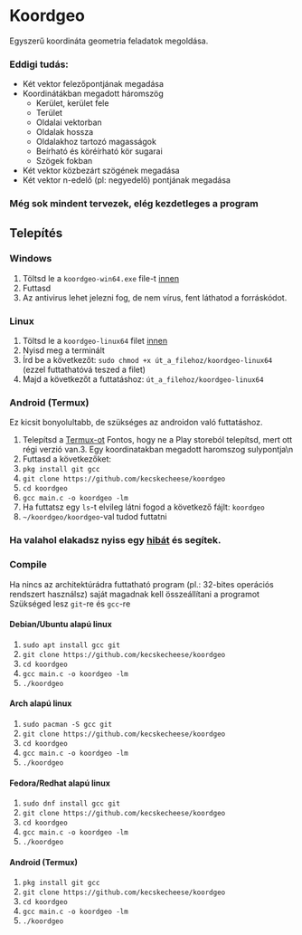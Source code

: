 # Koordgeo
Egyszerű koordináta geometria feladatok megoldása.
### Eddigi tudás:
- Két vektor felezőpontjának megadása
- Koordinátákban megadott háromszög
    - Kerület, kerület fele
    - Terület
    - Oldalai vektorban
    - Oldalak hossza
    - Oldalakhoz tartozó magasságok
    - Beírható és köréírható kör sugarai
    - Szögek fokban
- Két vektor közbezárt szögének megadása
- Két vektor n-edelő (pl: negyedelő) pontjának megadása
### Még sok mindent tervezek, elég kezdetleges a program
## Telepítés
### Windows
1. Töltsd le a `koordgeo-win64.exe` file-t [innen](https://github.com/kecskecheese/koordgeo/releases/tag/v0.2)
2. Futtasd
3. Az antivirus lehet jelezni fog, de nem vírus, fent láthatod a forráskódot.
### Linux
1. Töltsd le a `koordgeo-linux64` filet [innen](https://github.com/kecskecheese/koordgeo/releases/tag/v0.2)
2. Nyisd meg a terminált
3. Írd be a következőt: `sudo chmod +x út_a_filehoz/koordgeo-linux64` (ezzel futtathatóvá teszed a filet)
4. Majd a következőt a futtatáshoz: `út_a_filehoz/koordgeo-linux64`
### Android (Termux)
Ez kicsit bonyolultabb, de szükséges az androidon való futtatáshoz.
1. Telepítsd a [Termux-ot](https://f-droid.org/packages/com.termux/) Fontos, hogy ne a Play storeból telepítsd, mert ott régi verzió van.3. Egy koordinatakban megadott haromszog sulypontja\n
2. Futtasd a következőket:
3. `pkg install git gcc`
4. `git clone https://github.com/kecskecheese/koordgeo`
5. `cd koordgeo`
6. `gcc main.c -o koordgeo -lm`
7. Ha futtatsz egy `ls`-t elvileg látni fogod a következő fájlt: `koordgeo`
8. `~/koordgeo/koordgeo`-val tudod futtatni

### Ha valahol elakadsz nyiss egy [hibát](https://github.com/kecskecheese/koordgeo/issues) és segítek.

### Compile
Ha nincs az architektúrádra futtatható program (pl.: 32-bites operációs rendszert használsz) saját magadnak kell összeállítani a programot
<br>
Szükséged lesz `git`-re és `gcc`-re
#### Debian/Ubuntu alapú linux
1. `sudo apt install gcc git`<br>
2. `git clone https://github.com/kecskecheese/koordgeo`<br>
3. `cd koordgeo`<br>
4. `gcc main.c -o koordgeo -lm`<br>
5. `./koordgeo`
#### Arch alapú linux
1. `sudo pacman -S gcc git`
2. `git clone https://github.com/kecskecheese/koordgeo`<br>
3. `cd koordgeo`<br>
4. `gcc main.c -o koordgeo -lm`<br>
5. `./koordgeo`
#### Fedora/Redhat alapú linux
1. `sudo dnf install gcc git`
2. `git clone https://github.com/kecskecheese/koordgeo`<br>
3. `cd koordgeo`<br>
4. `gcc main.c -o koordgeo -lm`<br>
5. `./koordgeo`
#### Android (Termux)
1. `pkg install git gcc`
2. `git clone https://github.com/kecskecheese/koordgeo`<br>
3. `cd koordgeo`<br>
4. `gcc main.c -o koordgeo -lm`<br>
5. `./koordgeo`
